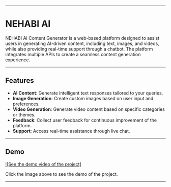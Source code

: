 
---
# NEHABI AI

NEHABI AI Content Generator is a web-based platform designed to assist users in generating AI-driven content, including text, images, and videos, while also providing real-time support through a chatbot. The platform integrates multiple APIs to create a seamless content generation experience.

---


## Features

- **AI Content**: Generate intelligent text responses tailored to your queries.
- **Image Generation**: Create custom images based on user input and preferences.
- **Video Generation**: Generate video content based on specific categories or themes.
- **Feedback**: Collect user feedback for continuous improvement of the platform.
- **Support**: Access real-time assistance through live chat.

---

## Demo

[![See the demo video of the project]](https://drive.google.com/file/d/1jNybVnD4MleEUHG6g_qFgBILHZIFV2rL/view?usp=drive_link)

Click the image above to see the demo of the project.

---
